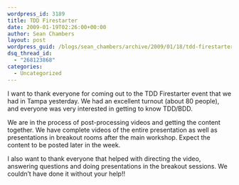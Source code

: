 ```yaml
---
wordpress_id: 3189
title: TDD Firestarter
date: 2009-01-19T02:26:00+00:00
author: Sean Chambers
layout: post
wordpress_guid: /blogs/sean_chambers/archive/2009/01/18/tdd-firestarter.aspx
dsq_thread_id:
  - "268123868"
categories:
  - Uncategorized
---
```

I want to thank everyone for coming out to the TDD Firestarter event that we had in Tampa yesterday. We had an excellent turnout (about 80 people), and everyone was very interested in getting to know TDD/BDD.

We are in the process of post-processing videos and getting the content together. We have complete videos of the entire presentation as well as presentations in breakout rooms after the main workshop. Expect the content to be posted later in the week.

I also want to thank everyone that helped with directing the video, answering questions and doing presentations in the breakout sessions. We couldn&#8217;t have done it without your help!!